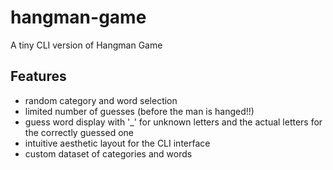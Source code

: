 # hangman-game
A tiny CLI version of Hangman Game

## Features
- random category and word selection
- limited number of guesses (before the man is hanged!!)
- guess word display with '_' for unknown letters and the actual letters for the correctly guessed one
- intuitive aesthetic layout for the CLI interface
- custom dataset of categories and words

